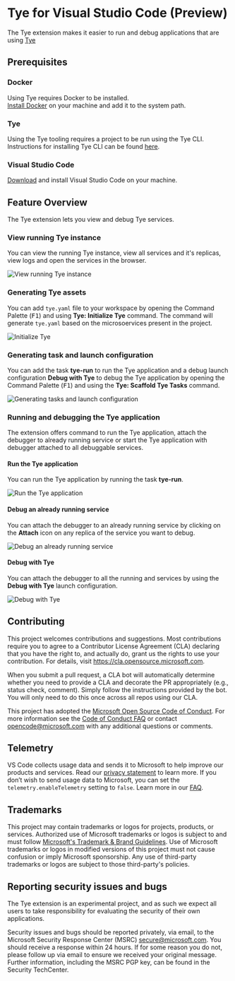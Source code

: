 # Tye for Visual Studio Code (Preview)

The Tye extension makes it easier to run and debug applications that are using [Tye](https://github.com/dotnet/tye)

## Prerequisites

### Docker

Using Tye requires Docker to be installed.\
[Install Docker](https://docs.docker.com/get-docker/) on your machine and add it to the system path.

### Tye

Using the Tye tooling requires a project to be run using the Tye CLI.\
Instructions for installing Tye CLI can be found [here](https://github.com/dotnet/tye/blob/main/docs/getting_started.md).

### Visual Studio Code
[Download](https://code.visualstudio.com/Download) and install Visual Studio Code on your machine.

## Feature Overview
The Tye extension lets you view and debug Tye services.

### View running Tye instance
You can view the running Tye instance, view all services and it's replicas, view logs and open the services in the browser.

![View running Tye instance](resources/readme/tye-view.gif)

### Generating Tye assets
You can add `tye.yaml` file to your workspace by opening the Command Palette (<kbd>F1</kbd>) and using **Tye: Initialize Tye** command. The command will generate `tye.yaml` based on the microsoervices present in the project.

![Initialize Tye](resources/readme/tye-init.gif)

### Generating task and launch configuration
You can add the task **tye-run** to run the Tye application and a debug launch configuration **Debug with Tye** to debug the Tye application by opening the Command Palette (<kbd>F1</kbd>) and using the **Tye: Scaffold Tye Tasks** command.

![Generating tasks and launch configuration](resources/readme/tye-scaffold.gif)

### Running and debugging the Tye application
The extension offers command to run the Tye application, attach the debugger to already running service or start the Tye application with debugger attached to all debuggable services.

#### Run the Tye application
You can run the Tye application by running the task **tye-run**.

![Run the Tye application](resources/readme/tye-run.gif)

#### Debug an already running service
You can attach the debugger to an already running service by clicking on the **Attach** icon on any replica of the service you want to debug.

![Debug an already running service](resources/readme/tye-debug-attach.gif)

#### Debug with Tye
You can attach the debugger to all the running and services by using the **Debug with Tye** launch configuration.

![Debug with Tye](resources/readme/tye-debug-all.gif)

## Contributing

This project welcomes contributions and suggestions.  Most contributions require you to agree to a
Contributor License Agreement (CLA) declaring that you have the right to, and actually do, grant us
the rights to use your contribution. For details, visit https://cla.opensource.microsoft.com.

When you submit a pull request, a CLA bot will automatically determine whether you need to provide
a CLA and decorate the PR appropriately (e.g., status check, comment). Simply follow the instructions
provided by the bot. You will only need to do this once across all repos using our CLA.

This project has adopted the [Microsoft Open Source Code of Conduct](https://opensource.microsoft.com/codeofconduct/).
For more information see the [Code of Conduct FAQ](https://opensource.microsoft.com/codeofconduct/faq/) or
contact [opencode@microsoft.com](mailto:opencode@microsoft.com) with any additional questions or comments.

## Telemetry

VS Code collects usage data and sends it to Microsoft to help improve our products and services. Read our [privacy statement](https://go.microsoft.com/fwlink/?LinkID=528096&clcid=0x409) to learn more. If you don’t wish to send usage data to Microsoft, you can set the `telemetry.enableTelemetry` setting to `false`. Learn more in our [FAQ](https://code.visualstudio.com/docs/supporting/faq#_how-to-disable-telemetry-reporting).

## Trademarks

This project may contain trademarks or logos for projects, products, or services. Authorized use of Microsoft trademarks or logos is subject to and must follow [Microsoft's Trademark & Brand Guidelines](https://www.microsoft.com/en-us/legal/intellectualproperty/trademarks/usage/general). Use of Microsoft trademarks or logos in modified versions of this project must not cause confusion or imply Microsoft sponsorship. Any use of third-party trademarks or logos are subject to those third-party's policies.

## Reporting security issues and bugs

The Tye extension is an experimental project, and as such we expect all users to take responsibility for evaluating the security of their own applications.

Security issues and bugs should be reported privately, via email, to the Microsoft Security Response Center (MSRC) secure@microsoft.com. You should receive a response within 24 hours. If for some reason you do not, please follow up via email to ensure we received your original message. Further information, including the MSRC PGP key, can be found in the Security TechCenter.